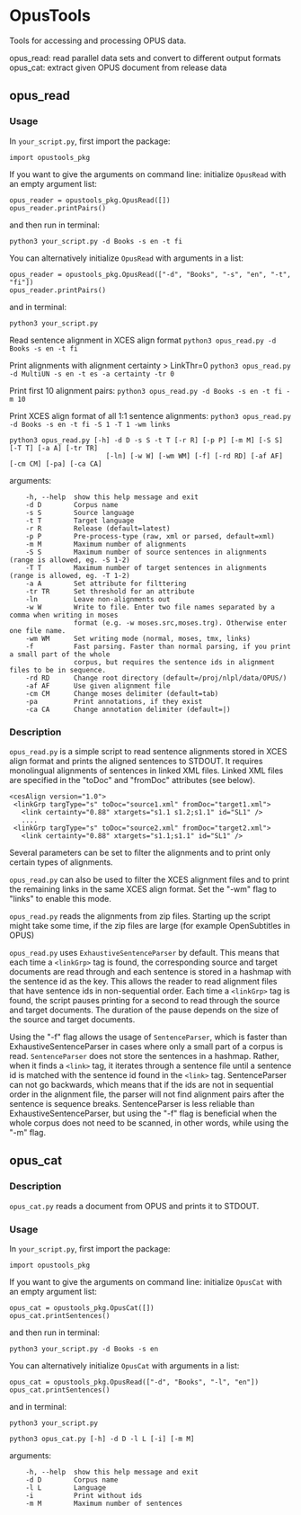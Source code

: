 # OpusTools

Tools for accessing and processing OPUS data.

opus_read: read parallel data sets and convert to different output formats
opus_cat: extract given OPUS document from release data

## opus_read

### Usage

In `your_script.py`, first import the package:

`import opustools_pkg`

If you want to give the arguments on command line: initialize `OpusRead` with an empty argument list:

```
opus_reader = opustools_pkg.OpusRead([])
opus_reader.printPairs()
```

and then run in terminal:

`python3 your_script.py -d Books -s en -t fi`

You can alternatively initialize `OpusRead` with arguments in a list:

```
opus_reader = opustools_pkg.OpusRead(["-d", "Books", "-s", "en", "-t", "fi"])
opus_reader.printPairs()
```

and in terminal:

`python3 your_script.py`

Read sentence alignment in XCES align format
`python3 opus_read.py -d Books -s en -t fi`

Print alignments with alignment certainty > LinkThr=0
`python3 opus_read.py -d MultiUN -s en -t es -a certainty -tr 0`

Print first 10 alignment pairs:
`python3 opus_read.py -d Books -s en -t fi -m 10`

Print XCES align format of all 1:1 sentence alignments:
`python3 opus_read.py -d Books -s en -t fi -S 1 -T 1 -wm links`


```
python3 opus_read.py [-h] -d D -s S -t T [-r R] [-p P] [-m M] [-S S] [-T T] [-a A] [-tr TR] 
						[-ln] [-w W] [-wm WM] [-f] [-rd RD] [-af AF] [-cm CM] [-pa] [-ca CA]
```

arguments:
```
	-h, --help	show this help message and exit
	-d D		Corpus name
	-s S		Source language
	-t T		Target language
	-r R		Release (default=latest)
	-p P		Pre-process-type (raw, xml or parsed, default=xml)
	-m M		Maximum number of alignments
	-S S		Maximum number of source sentences in alignments (range is allowed, eg. -S 1-2)
	-T T		Maximum number of target sentences in alignments (range is allowed, eg. -T 1-2)
	-a A		Set attribute for filttering
	-tr TR		Set threshold for an attribute
	-ln			Leave non-alignments out
	-w W		Write to file. Enter two file names separated by a comma when writing in moses 
				format (e.g. -w moses.src,moses.trg). Otherwise enter one file name.
	-wm WM		Set writing mode (normal, moses, tmx, links)
	-f			Fast parsing. Faster than normal parsing, if you print a small part of the whole 
				corpus, but requires the sentence ids in alignment files to be in sequence.
	-rd RD		Change root directory (default=/proj/nlpl/data/OPUS/)
	-af AF		Use given alignment file
	-cm CM		Change moses delimiter (default=tab)
	-pa			Print annotations, if they exist
	-ca CA		Change annotation delimiter (default=|)
```
### Description

`opus_read.py` is a simple script to read sentence alignments stored in XCES align format and prints the aligned sentences to STDOUT. It requires monolingual alignments of sentences in linked XML files. Linked XML files are specified in the "toDoc" and "fromDoc" attributes (see below).

```
<cesAlign version="1.0">
 <linkGrp targType="s" toDoc="source1.xml" fromDoc="target1.xml">
   <link certainty="0.88" xtargets="s1.1 s1.2;s1.1" id="SL1" />
   ....
 <linkGrp targType="s" toDoc="source2.xml" fromDoc="target2.xml">
   <link certainty="0.88" xtargets="s1.1;s1.1" id="SL1" />
```

Several parameters can be set to filter the alignments and to print only certain types of alignments.

`opus_read.py` can also be used to filter the XCES alignment files and to print the remaining links in the same
XCES align format. Set the "-wm" flag to "links" to enable this mode.

`opus_read.py` reads the alignments from zip files. Starting up the script might take some time, if the zip files are large (for example OpenSubtitles in OPUS)

`opus_read.py` uses `ExhaustiveSentenceParser` by default. This means that each time a `<linkGrp>` tag is found, the corresponding source and target documents are read through and each sentence is stored in a hashmap with the sentence id as the key. This allows the reader to read alignment files that have sentence ids in non-sequential order. Each time a `<linkGrp>` tag is found, the script pauses printing for a second to read through the source and target documents. The duration of the pause depends on the size of the source and target documents.

Using the "-f" flag allows the usage of `SentenceParser`, which is faster than ExhaustiveSentenceParser in cases where only a small part of a corpus is read. `SentenceParser` does not store the sentences in a hashmap. Rather, when it finds a `<link>` tag, it iterates through a sentence file until a sentence id is matched with the sentence id found in the `<link>` tag. SentenceParser can not go backwards, which means that if the ids are not in sequential order in the alignment file, the parser will not find alignment pairs after the sentence is sequence breaks. SentenceParser is less reliable than ExhaustiveSentenceParser, but using the "-f" flag is beneficial when the whole corpus does not need to be scanned, in other words, while using the "-m" flag.


## opus_cat

### Description

`opus_cat.py` reads a document from OPUS and prints it to STDOUT.

### Usage

In `your_script.py`, first import the package:

`import opustools_pkg`

If you want to give the arguments on command line: initialize `OpusCat` with an empty argument list:

```
opus_cat = opustools_pkg.OpusCat([])
opus_cat.printSentences()
```

and then run in terminal:

`python3 your_script.py -d Books -s en`

You can alternatively initialize `OpusCat` with arguments in a list:

```
opus_cat = opustools_pkg.OpusRead(["-d", "Books", "-l", "en"])
opus_cat.printSentences()
```

and in terminal:

`python3 your_script.py`

```
python3 opus_cat.py [-h] -d D -l L [-i] [-m M]
```

arguments:
```
	-h, --help	show this help message and exit
	-d D		Corpus name
	-l L		Language
	-i			Print without ids
	-m M		Maximum number of sentences
```

